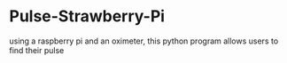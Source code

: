# Pulse-Strawberry-Pi
using a raspberry pi and an oximeter, this python program allows users to find their pulse
